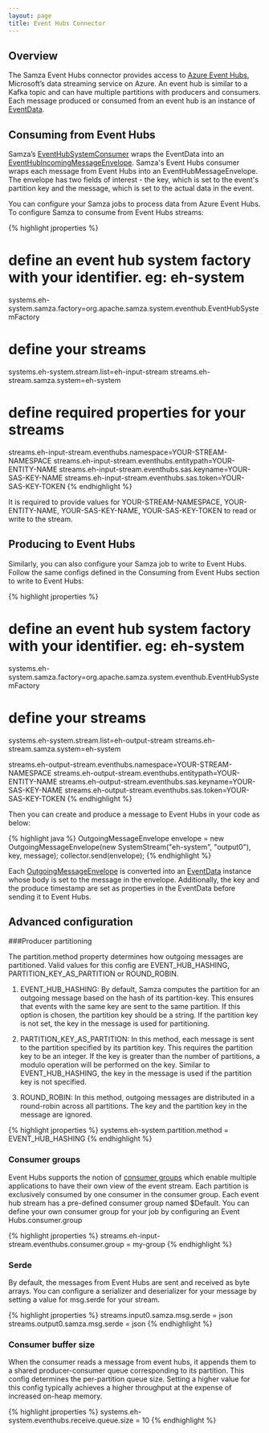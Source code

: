 ```yaml
---
layout: page
title: Event Hubs Connector
---
```

<!--
   Licensed to the Apache Software Foundation (ASF) under one or more
   contributor license agreements.  See the NOTICE file distributed with
   this work for additional information regarding copyright ownership.
   The ASF licenses this file to You under the Apache License, Version 2.0
   (the "License"); you may not use this file except in compliance with
   the License.  You may obtain a copy of the License at

       http://www.apache.org/licenses/LICENSE-2.0

   Unless required by applicable law or agreed to in writing, software
   distributed under the License is distributed on an "AS IS" BASIS,
   WITHOUT WARRANTIES OR CONDITIONS OF ANY KIND, either express or implied.
   See the License for the specific language governing permissions and
   limitations under the License.
-->

## Overview

The Samza Event Hubs connector provides access to [Azure Event Hubs](https://docs.microsoft.com/en-us/azure/event-hubs/event-hubs-features), Microsoft’s data streaming service on Azure. An event hub is similar to a Kafka topic and can have multiple partitions with producers and consumers. Each message produced or consumed from an event hub is an instance of [EventData](https://docs.microsoft.com/en-us/java/api/com.microsoft.azure.eventhubs._event_data).

## Consuming from Event Hubs

Samza’s [EventHubSystemConsumer](https://github.com/apache/samza/blob/master/samza-azure/src/main/java/org/apache/samza/system/eventhub/consumer/EventHubSystemConsumer.java) wraps the EventData into an [EventHubIncomingMessageEnvelope](https://github.com/apache/samza/blob/master/samza-azure/src/main/java/org/apache/samza/system/eventhub/consumer/EventHubIncomingMessageEnvelope.java). Samza's Event Hubs consumer wraps each message from Event Hubs into an EventHubMessageEnvelope. The envelope has two fields of interest - the key, which is set to the event's partition key and the message, which is set to the actual data in the event.

You can configure your Samza jobs to process data from Azure Event Hubs. To configure Samza to consume from Event Hubs streams:

{% highlight jproperties %}
# define an event hub system factory with your identifier. eg: eh-system
systems.eh-system.samza.factory=org.apache.samza.system.eventhub.EventHubSystemFactory

# define your streams
systems.eh-system.stream.list=eh-input-stream
streams.eh-stream.samza.system=eh-system

# define required properties for your streams
streams.eh-input-stream.eventhubs.namespace=YOUR-STREAM-NAMESPACE
streams.eh-input-stream.eventhubs.entitypath=YOUR-ENTITY-NAME
streams.eh-input-stream.eventhubs.sas.keyname=YOUR-SAS-KEY-NAME
streams.eh-input-stream.eventhubs.sas.token=YOUR-SAS-KEY-TOKEN
{% endhighlight %}

It is required to provide values for YOUR-STREAM-NAMESPACE, YOUR-ENTITY-NAME, YOUR-SAS-KEY-NAME, YOUR-SAS-KEY-TOKEN to read or write to the stream.

## Producing to Event Hubs

Similarly, you can also configure your Samza job to write to Event Hubs. Follow the same configs defined in the Consuming from Event Hubs section to write to Event Hubs:

{% highlight jproperties %}
# define an event hub system factory with your identifier. eg: eh-system
systems.eh-system.samza.factory=org.apache.samza.system.eventhub.EventHubSystemFactory

# define your streams
systems.eh-system.stream.list=eh-output-stream
streams.eh-stream.samza.system=eh-system

streams.eh-output-stream.eventhubs.namespace=YOUR-STREAM-NAMESPACE
streams.eh-output-stream.eventhubs.entitypath=YOUR-ENTITY-NAME
streams.eh-output-stream.eventhubs.sas.keyname=YOUR-SAS-KEY-NAME
streams.eh-output-stream.eventhubs.sas.token=YOUR-SAS-KEY-TOKEN
{% endhighlight %}

Then you can create and produce a message to Event Hubs in your code as below:

{% highlight java %}
OutgoingMessageEnvelope envelope = new OutgoingMessageEnvelope(new SystemStream("eh-system", "output0"), key, message); 
collector.send(envelope);
{% endhighlight %}

Each [OutgoingMessageEnvelope](https://samza.apache.org/learn/documentation/latest/api/javadocs/org/apache/samza/system/OutgoingMessageEnvelope.html) is converted into an [EventData](https://docs.microsoft.com/en-us/java/api/com.microsoft.azure.eventhubs._event_data) instance whose body is set to the message in the envelope. Additionally, the key and the produce timestamp are set as properties in the EventData before sending it to Event Hubs.

## Advanced configuration

###Producer partitioning

The partition.method property determines how outgoing messages are partitioned. Valid values for this config are EVENT\_HUB\_HASHING, PARTITION\_KEY\_AS_PARTITION or ROUND\_ROBIN.

1. EVENT\_HUB\_HASHING: By default, Samza computes the partition for an outgoing message based on the hash of its partition-key. This ensures that events with the same key are sent to the same partition. If this option is chosen, the partition key should be a string. If the partition key is not set, the key in the message is used for partitioning.

2. PARTITION\_KEY\_AS\_PARTITION: In this method, each message is sent to the partition specified by its partition key. This requires the partition key to be an integer. If the key is greater than the number of partitions, a modulo operation will be performed on the key. Similar to EVENT\_HUB\_HASHING, the key in the message is used if the partition key is not specified.

3. ROUND\_ROBIN: In this method, outgoing messages are distributed in a round-robin across all partitions. The key and the partition key in the message are ignored.

{% highlight jproperties %}
systems.eh-system.partition.method = EVENT_HUB_HASHING
{% endhighlight %}

### Consumer groups

Event Hubs supports the notion of [consumer groups](https://docs.microsoft.com/en-us/azure/event-hubs/event-hubs-features#consumer-groups) which enable multiple applications to have their own view of the event stream. Each partition is exclusively consumed by one consumer in the consumer group. Each event hub stream has a pre-defined consumer group named $Default. You can define your own consumer group for your job by configuring an Event Hubs.consumer.group

{% highlight jproperties %}
streams.eh-input-stream.eventhubs.consumer.group = my-group
{% endhighlight %}

### Serde

By default, the messages from Event Hubs are sent and received as byte arrays. You can configure a serializer and deserializer for your message by setting a value for msg.serde for your stream.

{% highlight jproperties %}
streams.input0.samza.msg.serde = json
streams.output0.samza.msg.serde = json
{% endhighlight %}

### Consumer buffer size

When the consumer reads a message from event hubs, it appends them to a shared producer-consumer queue corresponding to its partition. This config determines the per-partition queue size. Setting a higher value for this config typically achieves a higher throughput at the expense of increased on-heap memory.

{% highlight jproperties %}
systems.eh-system.eventhubs.receive.queue.size = 10
{% endhighlight %}